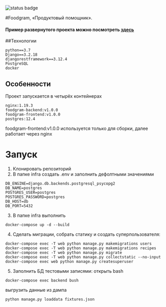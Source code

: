 ![status badge](https://github.com/skhamatulin/foodgram-project-react/actions/workflows/main.yml/badge.svg)


#Foodgram, «Продуктовый помощник».

#### Пример развернутого проекта можно посмотреть [здесь](http://158.160.8.22/)

##Технологии
```
python==3.7
Django==3.2.18
djangorestframework==3.12.4
PostgreSQL
docker
```

## Особенности
Проект запускается в четырёх контейнерах
```
nginx:1.19.3
foodgram-backend:v1.0.0
foodgram-frontend:v1.0.0
postgres:12.4
```

foodgram-frontend:v1.0.0 используется только для сборки, далее работает через nginx

# Запуск
1) Клонировать репозиторий
2) В папке infra создать .env и заполнить дефолтными значениями
```
DB_ENGINE=django.db.backends.postgresql_psycopg2
DB_NAME=postgres
POSTGRES_USER=postgres
POSTGRES_PASSWORD=postgres
DB_HOST=db
DB_PORT=5432
```
3) В папке infra выполнить
```
docker-compose up -d --build
```

4) Сделать миграции, собрать статику и создать суперпользователя:
```
docker-compose exec -T web python manage.py makemigrations users
docker-compose exec -T web python manage.py makemigrations recipes
docker-compose exec -T web python manage.py migrate
docker-compose exec -T web python manage.py collectstatic --no-input
docker-compose exec web python manage.py createsuperuser
```

5) Заполнить БД тестовыми записями:
открыть bash
```
docker-compose exec backend bush
```
выгрузить данные из дампа
```
python manage.py loaddata fixtures.json
```
